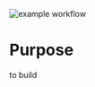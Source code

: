 ![example workflow](https://github.com/esromneb/wasm-packet-dissector/actions/workflows/wasm-and-node.yml/badge.svg)
# Purpose
to build

